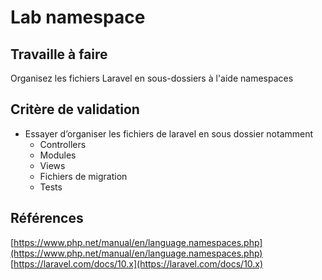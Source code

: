 #  Lab namespace 


## Travaille à faire

Organisez les fichiers Laravel en sous-dossiers à l'aide namespaces


## Critère de validation

*   Essayer d’organiser les fichiers de laravel en sous dossier notamment
    *   Controllers
    *   Modules
    *   Views
    *   Fichiers de migration
    *   Tests



## Références 

[https://www.php.net/manual/en/language.namespaces.php](https://www.php.net/manual/en/language.namespaces.php)
[https://laravel.com/docs/10.x](https://laravel.com/docs/10.x)



